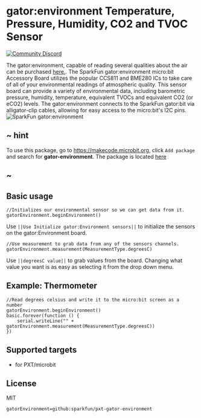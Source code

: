 # gator:environment Temperature, Pressure, Humidity, CO2 and TVOC Sensor

[![Community Discord](https://img.shields.io/discord/448979533891371018.svg)](https://aka.ms/makecodecommunity)

The gator:environment, capable of reading several qualities about the air can be purchased [here.](https://www.sparkfun.com/products/15269). The SparkFun gator:environment micro:bit Accessory Board utilizes the popular CCS811 and BME280 ICs to take care of all of your environmental readings of atmospheric quality. This sensor board can provide a variety of environmental data, including barometric pressure, humidity, temperature, equivalent TVOCs and equivalent CO2 (or eCO2) levels. The gator:environment connects to the SparkFun gator:bit via alligator-clip cables, allowing for easy access to the micro:bit's I2C pins.
![SparkFun gator:environment](https://raw.githubusercontent.com/sparkfun/pxt-gator-environment/master/icon.png)  

## ~ hint

To use this package, go to https://makecode.microbit.org, click ``Add package`` and search for **gator-environment**. The package is located [here](https://cdn.sparkfun.com/assets/learn_tutorials/8/7/3/pxt-gator-environment-package.hex)

## ~

## Basic usage

```blocks
//Initializes our environmental sensor so we can get data from it.
gatorEnvironment.beginEnvironment()
```

Use ``||Use Initialize gator:Environment sensors||`` to initialize the sensors on the gator:Environment board.

```blocks
//Use measurement to grab data from any of the sensors channels.
gatorEnvironment.measurement(MeasurementType.degreesC)
```

Use ``||degreesC value||`` to grab values from the board. Changing what value you want is as easy as selecting it from the drop down menu.

## Example: Thermometer

```blocks
//Read degrees celsius and write it to the micro:bit screen as a number
gatorEnvironment.beginEnvironment()
basic.forever(function () {
    serial.writeLine("" + gatorEnvironment.measurement(MeasurementType.degreesC))
})
```

## Supported targets

* for PXT/microbit

## License

MIT

```package
gatorEnvironment=github:sparkfun/pxt-gator-environment
```
